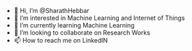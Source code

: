 - 👋 Hi, I’m @SharathHebbar
- 👀 I’m interested in Machine Learning and Internet of Things
- 🌱 I’m currently learning Machine Learning
- 💞️ I’m looking to collaborate on Research Works
- 📫 How to reach me on LinkedIN

<!---
SharathHebbar/SharathHebbar is a ✨ special ✨ repository because its `README.md` (this file) appears on your GitHub profile.
You can click the Preview link to take a look at your changes.
--->
